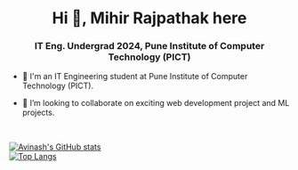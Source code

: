 <h1 align="center">Hi 👋, Mihir Rajpathak here</h1>
<h3 align="center">IT Eng. Undergrad 2024, Pune Institute of Computer Technology (PICT)</h3>

- 🔭 I'm an IT Engineering student at Pune Institute of Computer Technology (PICT).<br/>

- 👯 I’m looking to collaborate on exciting web development project and ML projects.
<br/>



[![Avinash's GitHub stats](https://github-readme-stats.vercel.app/api?username=Mihir-R7&show_icons=true&theme=merko)](https://github.com/anuraghazra/github-readme-stats)<br>
[![Top Langs](https://github-readme-stats.vercel.app/api/top-langs/?username=Mihir-R7&langs_count=8&layout=compact&theme=radical&show_icons=true)](https://github.com/anuraghazra/github-readme-stats)


<!--
**Avi8010/Avi8010** is a ✨ _special_ ✨ repository because its `README.md` (this file) appears on your GitHub profile.

Here are some ideas to get you started:

- 🔭 I’m currently working on ...
- 🌱 I’m currently learning ...
- 👯 I’m looking to collaborate on ...
- 🤔 I’m looking for help with ...
- 💬 Ask me about ...
- 📫 How to reach me: ...
- 😄 Pronouns: ...
- ⚡ Fun fact: ...
-->
